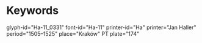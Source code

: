 # Keywords
glyph-id="Ha-11_0331"
font-id="Ha-11"
printer-id="Ha"
printer="Jan Haller"
period="1505–1525"
place="Kraków"
PT plate="174"
